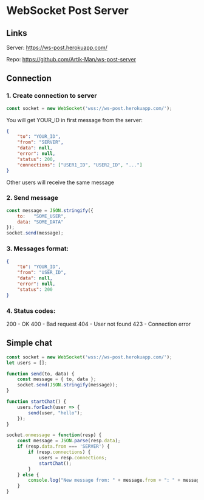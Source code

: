 # WebSocket Post Server

## Links
Server:
https://ws-post.herokuapp.com/

Repo:
https://github.com/Artik-Man/ws-post-server

## Connection
### 1. Create connection to server
```javascript
const socket = new WebSocket('wss://ws-post.herokuapp.com/');
```
You will get YOUR_ID in first message from the server:
```json
{
    "to": "YOUR_ID",
    "from": "SERVER",
    "data": null,
    "error": null,
    "status": 200,
    "connections": ["USER1_ID", "USER2_ID", "..."]
}
```
Other users will receive the same message

### 2. Send message
```javascript
const message = JSON.stringify({
    to:   "SOME_USER",
    data: "SOME_DATA"
});
socket.send(message);
```
### 3. Messages format:
```json
{
    "to": "YOUR_ID",
    "from": "USER_ID",
    "data": null,
    "error": null,
    "status": 200
}
```
### 4. Status codes:
200 - OK
400 - Bad request
404 - User not found
423 - Connection error

## Simple chat
```javascript
const socket = new WebSocket('wss://ws-post.herokuapp.com/');
let users = [];

function send(to, data) {
    const message = { to, data };
    socket.send(JSON.stringify(message));
}

function startChat() {
    users.forEach(user => {
        send(user, "hello");
    });
}

socket.onmessage = function(resp) {
    const message = JSON.parse(resp.data);
    if (resp.data.from === 'SERVER') {
        if (resp.connections) {
            users = resp.connections;
            startChat();
        }
    } else {
        console.log("New message from: " + message.from + ": " + message.data);
    }
}
```

